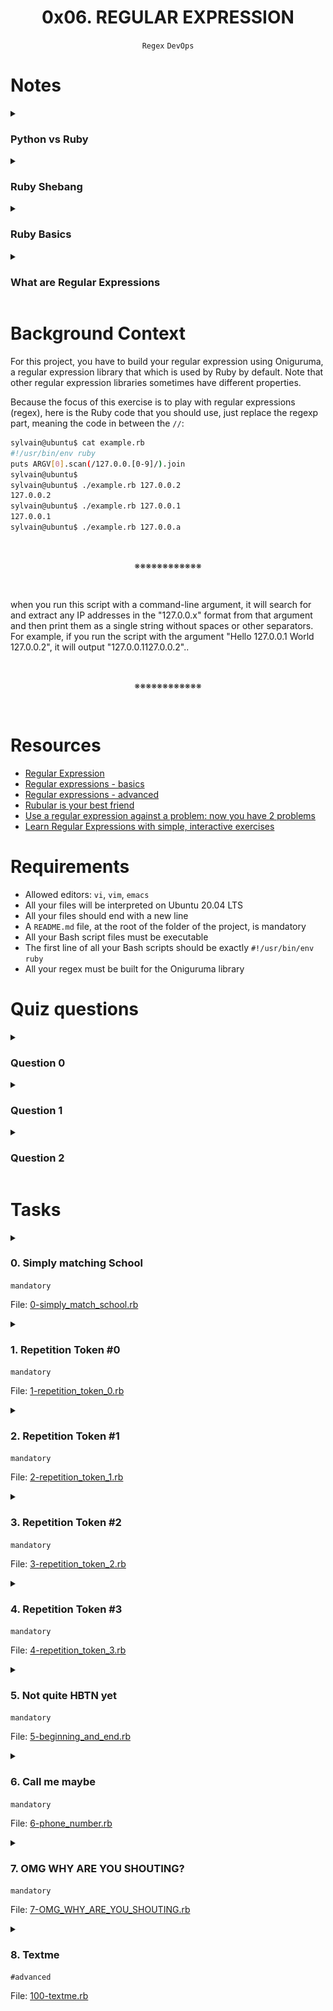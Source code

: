 <h1 align="center"><b>0x06. REGULAR EXPRESSION</b></h1>
<div align="center"><code>Regex</code> <code>DevOps</code></div>

# Notes
<details>
<summary><h3>Python vs Ruby</h3></summary>

Python and Ruby are both high-level programming languages, but they have distinct syntax and design philosophies. While there are some similarities, such as their readability and focus on simplicity, there are also significant differences in how they handle various language constructs. Here are some key points of comparison regarding their syntax:

1. **Indentation vs. Braces:**
   - Python: Python uses indentation (whitespace) to denote code blocks, making it easy to read. Indentation is a fundamental part of Python's syntax.
   - Ruby: Ruby uses braces (`do...end` for multi-line blocks and `{...}` for single-line blocks) to define code blocks. Indentation is not significant for block structure.

   Example in Python:
   ```python
   for i in range(5):
       print(i)
   ```

   Example in Ruby:
   ```ruby
   5.times do |i|
     puts i
   end
   ```

2. **Variables and Data Types:**
   - Both languages have dynamically typed variables, meaning you don't need to declare the data type explicitly.
   - Ruby variable names start with lowercase letters or underscores, while Python variable names typically use lowercase letters with underscores (snake_case).

3. **Strings:**
   - Both languages use double (`"`) and single (`'`) quotes to define strings.
   - In Python, you can use triple-quotes for multi-line strings.
   - In Ruby, you can interpolate strings using `#{...}`.

4. **Conditional Statements:**
   - Python uses `if`, `elif`, and `else` for conditional branching.
   - Ruby also uses `if`, `elsif`, and `else`, but it doesn't require colons.

5. **Loops:**
   - Python has `for` and `while` loops.
   - Ruby has similar loops, but it also provides iterators like `each` for collections.

6. **Lists/Arrays:**
   - Python uses lists and tuples for collections. Lists are mutable, and tuples are immutable.
   - Ruby uses arrays, which are mutable and can hold different types of objects.

7. **Dictionaries/Hashes:**
   - Python uses dictionaries (`dict`) for key-value pairs.
   - Ruby uses hashes (`Hash`) for the same purpose.

8. **Classes and Objects:**
   - Both languages support object-oriented programming with classes and objects.
   - Ruby has more dynamic features, like open classes, that allow you to modify classes at runtime.

9. **Comments:**
   - Both languages use the `#` symbol for single-line comments.

While Python and Ruby have differences in syntax and design, they share some common principles, like readability and a focus on developer friendliness. The choice between Python and Ruby often depends on the specific needs of a project, the existing ecosystem, and personal preferences. Developers who are proficient in one language can generally pick up the other relatively quickly due to their high-level and human-readable nature.
</details>

<details>
<summary><h3>Ruby Shebang</h3></summary>

```ruby
#!/usr/bin/env ruby
```
</details>

<details>
<summary><h3>Ruby Basics</h3></summary>

Certainly! Here are some fundamental concepts and syntax basics in the Ruby programming language:

1. **Hello, World!:**
   In Ruby, you can print "Hello, World!" to the console with a simple `puts` statement:

   ```ruby
   puts "Hello, World!"
   ```

2. **Comments:**
   You can add comments to your Ruby code using the `#` symbol. Comments are ignored by the Ruby interpreter and are useful for adding explanations to your code:

   ```ruby
   # This is a single-line comment
   ```

3. **Variables:**
   Ruby uses dynamic typing, meaning you don't need to specify variable types explicitly. Variable names are case-sensitive, and they start with a lowercase letter or an underscore.

   ```ruby
   name = "John"
   age = 30
   ```

4. **Data Types:**
   Ruby has several data types, including:
   - Strings: Enclosed in single or double quotes, e.g., `"Hello"`.
   - Numbers: Integers (`1`, `42`) and floating-point numbers (`3.14`).
   - Booleans: `true` or `false`.
   - Arrays: Ordered collections of items.
   - Hashes: Key-value pairs.

5. **String Manipulation:**
   Ruby provides many methods for working with strings, such as concatenation, interpolation, and length:

   ```ruby
   greeting = "Hello"
   name = "Alice"
   message = "#{greeting}, #{name}!" # String interpolation
   puts message # Output: Hello, Alice!
   ```

6. **Conditional Statements:**
   Ruby supports `if`, `elsif`, and `else` for conditional branching:

   ```ruby
   x = 10
   if x > 5
     puts "x is greater than 5"
   elsif x == 5
     puts "x is equal to 5"
   else
     puts "x is less than 5"
   end
   ```

7. **Loops:**
   Ruby supports various types of loops, including `while`, `for`, and iterators like `each` for iterating over collections:

   ```ruby
   # Using a while loop
   i = 0
   while i < 5
     puts i
     i += 1
   end

   # Using an iterator
   colors = ["red", "green", "blue"]
   colors.each do |color|
     puts color
   end
   ```

8. **Methods:**
   You can define your own methods to encapsulate reusable code:

   ```ruby
   def greet(name)
     puts "Hello, #{name}!"
   end

   greet("Bob") # Output: Hello, Bob!
   ```

9. **Arrays and Hashes:**
   Arrays are ordered collections of items, and hashes are collections of key-value pairs:

   ```ruby
   # Array
   fruits = ["apple", "banana", "orange"]
   puts fruits[0] # Accessing elements

   # Hash
   person = { "name" => "Alice", "age" => 30 }
   puts person["name"] # Accessing values by key
   ```

10. **Classes and Objects:**
    Ruby is an object-oriented language, and you can define classes to create objects:

    ```ruby
    class Person
      def initialize(name, age)
        @name = name
        @age = age
      end

      def introduce
        puts "My name is #{@name} and I am #{@age} years old."
      end
    end

    alice = Person.new("Alice", 25)
    alice.introduce
    ```
</details>

<details>
<summary><h3>What are Regular Expressions</h3></summary>

Regular expressions, often abbreviated as "regex" or "regexp," are a powerful tool for pattern matching and text manipulation. They are a sequence of characters that define a search pattern. Regular expressions are used in various programming languages, text editors, and utilities to perform tasks such as searching, extracting, validating, and replacing text based on specific patterns.

Here are some key concepts and elements commonly used in regular expressions:

1. **Literals:** Characters in a regular expression that match themselves. For example, the regular expression `hello` matches the exact sequence "hello" in a text.

2. **Metacharacters:** Special characters in a regular expression that have meanings beyond their literal characters. Common metacharacters include `.` (matches any character except a newline), `*` (matches zero or more occurrences of the preceding character), `+` (matches one or more occurrences of the preceding character), `?` (matches zero or one occurrence of the preceding character), and more.

3. **Character Classes:** Square brackets `[ ]` define a character class, which matches any single character within the brackets. For example, `[aeiou]` matches any vowel, and `[0-9]` matches any digit.

4. **Quantifiers:** These specify how many times a character or group should be repeated. Common quantifiers include `{n}` (matches exactly n occurrences), `{n,}` (matches n or more occurrences), `{n,m}` (matches between n and m occurrences), and `*` (matches zero or more occurrences).

5. **Anchors:** Anchors specify the position in the text where a match should occur. Common anchors include `^` (matches the start of a line) and `$` (matches the end of a line).

6. **Escape Sequences:** Backslashes `\` are used to escape metacharacters if you want to match them literally. For example, `\.` matches a period character, not any character as `.` does.

7. **Grouping:** Parentheses `()` are used to create capture groups within a regular expression. These groups allow you to extract specific parts of a matched string or apply quantifiers to a group of characters.

8. **Alternation:** The pipe character `|` allows you to specify alternative patterns. For example, `cat|dog` matches either "cat" or "dog."

Regular expressions are incredibly versatile and can be used for a wide range of tasks, including:

- **Searching:** Finding occurrences of a specific pattern in a text.
- **Validation:** Checking if a string conforms to a specific format or structure.
- **Extraction:** Capturing and extracting data from a string based on a pattern.
- **Replacement:** Replacing specific patterns with other text.
- **Parsing:** Breaking down structured data into meaningful components.
- **Filtering:** Selecting or excluding text based on patterns.

Regular expressions are supported in many programming languages, including Ruby, Python, JavaScript, and more, making them a valuable tool for text processing and manipulation tasks. However, they can be complex and require some practice to master effectively.
</details>

# Background Context
For this project, you have to build your regular expression using Oniguruma, a regular expression library that which is used by Ruby by default. Note that other regular expression libraries sometimes have different properties.

Because the focus of this exercise is to play with regular expressions (regex), here is the Ruby code that you should use, just replace the regexp part, meaning the code in between the `//`:
```bash
sylvain@ubuntu$ cat example.rb
#!/usr/bin/env ruby
puts ARGV[0].scan(/127.0.0.[0-9]/).join
sylvain@ubuntu$
sylvain@ubuntu$ ./example.rb 127.0.0.2
127.0.0.2
sylvain@ubuntu$ ./example.rb 127.0.0.1
127.0.0.1
sylvain@ubuntu$ ./example.rb 127.0.0.a
```
<br>
<p align="center">※※※※※※※※※※※※</p>
<br>

when you run this script with a command-line argument, it will search for and extract any IP addresses in the "127.0.0.x" format from that argument and then print them as a single string without spaces or other separators. For example, if you run the script with the argument "Hello 127.0.0.1 World 127.0.0.2", it will output "127.0.0.1127.0.0.2"..

<br>
<p align="center">※※※※※※※※※※※※</p>
<br>

# Resources
- [Regular Expression](https://intranet.alxswe.com/concepts/29)
- [Regular expressions - basics](https://www.slideshare.net/neha_jain/introducing-regular-expressions)
- [Regular expressions - advanced](https://www.slideshare.net/neha_jain/advanced-regular-expressions-80296518)
- [Rubular is your best friend](https://rubular.com/)
- [Use a regular expression against a problem: now you have 2 problems](https://blog.codinghorror.com/regular-expressions-now-you-have-two-problems/)
- [Learn Regular Expressions with simple, interactive exercises](https://regexone.com/)

<!-- **man or help:**
- `` -->

# Requirements
- Allowed editors: `vi`, `vim`, `emacs`
- All your files will be interpreted on Ubuntu 20.04 LTS
- All your files should end with a new line
- A `README.md` file, at the root of the folder of the project, is mandatory
- All your Bash script files must be executable
- The first line of all your Bash scripts should be exactly `#!/usr/bin/env ruby`
- All your regex must be built for the Oniguruma library

<!-- # More Info -->

# Quiz questions
<details>
<summary><h3>Question 0</h3></summary>

What is the `/Scho*l/` regexp matching?
- [ ] Schoo.l
- [ ] Scho.l
- [x] Schoool
</details>

<details>
<summary><h3>Question 1</h3></summary>

What is the `/Scho.l/` regexp matching?
- [ ] school
- [x] School
- [x] Scho.l
</details>

<details>
<summary><h3>Question 2</h3></summary>

What is the `/school/` regexp matching?
- [x] school
- [ ] School
- [ ] schoOl
</details>

# Tasks
<details>
<summary>

### 0. Simply matching School
`mandatory`

File: [0-simply_match_school.rb]()
</summary>

<img src="https://github.com/codenvibes/alx-system_engineering-devops/blob/master/0x06-regular_expressions/pics/task0.png">

Requirements:
- The regular expression must match `School`
- Using the project instructions, create a Ruby script that accepts one argument and pass it to a regular expression matching method
Example:
```bash
sylvain@ubuntu$ ./0-simply_match_school.rb School | cat -e
School$
sylvain@ubuntu$ ./0-simply_match_school.rb "Best School" | cat -e
School$
sylvain@ubuntu$ ./0-simply_match_school.rb "School Best School" | cat -e
SchoolSchool$
sylvain@ubuntu$ ./0-simply_match_school.rb "Grace Hopper" | cat -e
$
```
</details>

<details>
<summary>

### 1. Repetition Token #0
`mandatory`

File: [1-repetition_token_0.rb]()
</summary>

<img src="https://github.com/codenvibes/alx-system_engineering-devops/blob/master/0x06-regular_expressions/pics/task1.png">

Requirements:
- Find the regular expression that will match the above cases
- Using the project instructions, create a Ruby script that accepts one argument and pass it to a regular expression matching method
</details>

<details>
<summary>

### 2. Repetition Token #1
`mandatory`

File: [2-repetition_token_1.rb]()
</summary>

<img src="https://github.com/codenvibes/alx-system_engineering-devops/blob/master/0x06-regular_expressions/pics/task2.png">

Requirements:
- Find the regular expression that will match the above cases
- Using the project instructions, create a Ruby script that accepts one argument and pass it to a regular expression matching method
</details>

<details>
<summary>

### 3. Repetition Token #2
`mandatory`

File: [3-repetition_token_2.rb]()
</summary>

<img src="https://github.com/codenvibes/alx-system_engineering-devops/blob/master/0x06-regular_expressions/pics/task3.png">

Requirements:
- Find the regular expression that will match the above cases
- Using the project instructions, create a Ruby script that accepts one argument and pass it to a regular expression matching method
</details>

<details>
<summary>

### 4. Repetition Token #3
`mandatory`

File: [4-repetition_token_3.rb]()
</summary>

<img src="https://github.com/codenvibes/alx-system_engineering-devops/blob/master/0x06-regular_expressions/pics/task4.png">

Requirements:
- Find the regular expression that will match the above cases
- Using the project instructions, create a Ruby script that accepts one argument and pass it to a regular expression matching method
- Your regex should not contain square brackets
</details>

<details>
<summary>

### 5. Not quite HBTN yet
`mandatory`

File: [5-beginning_and_end.rb]()
</summary>

Requirements:
- The regular expression must be exactly matching a string that starts with `h` ends with `n` and can have any single character in between
- Using the project instructions, create a Ruby script that accepts one argument and pass it to a regular expression matching method
Example:
```bash
sylvain@ubuntu$ ./5-beginning_and_end.rb 'hn' | cat -e
$
sylvain@ubuntu$ ./5-beginning_and_end.rb 'hbn' | cat -e
hbn$
sylvain@ubuntu$ ./5-beginning_and_end.rb 'hbtn' | cat -e
$
sylvain@ubuntu$ ./5-beginning_and_end.rb 'h8n' | cat -e
h8n$
sylvain@ubuntu$
$
```
</details>

<details>
<summary>

### 6. Call me maybe
`mandatory`

File: [6-phone_number.rb]()
</summary>

This task is brought to you by a professional advisor [Neha Jain](https://twitter.com/_nehajain), Senior Software Engineer at LinkedIn.

Requirement:
- The regular expression must match a 10 digit phone number
Example:
```bash
sylvain@ubuntu$ ./6-phone_number.rb 4155049898 | cat -e
4155049898$
sylvain@ubuntu$ ./6-phone_number.rb " 4155049898" | cat -e
$
sylvain@ubuntu$ ./6-phone_number.rb "415 504 9898" | cat -e
$
sylvain@ubuntu$ ./6-phone_number.rb "415-504-9898" | cat -e
$
sylvain@ubuntu$
```
</details>

<details>
<summary>

### 7. OMG WHY ARE YOU SHOUTING?
`mandatory`

File: [7-OMG_WHY_ARE_YOU_SHOUTING.rb]()
</summary>

<img src="https://github.com/codenvibes/alx-system_engineering-devops/blob/master/0x06-regular_expressions/pics/task7.jpg">

Requirement:
- The regular expression must be only matching: capital letters
Example:
```bash
sylvain@ubuntu$ ./7-OMG_WHY_ARE_YOU_SHOUTING.rb "I realLy hOpe VancouvEr posseSs Yummy Soft vAnilla Dupper Mint Ice Nutella cream" | cat -e
ILOVESYSADMIN$
sylvain@ubuntu$ ./7-OMG_WHY_ARE_YOU_SHOUTING.rb "WHAT do you SAY?" | cat -e
WHATSAY$
sylvain@ubuntu$ ./7-OMG_WHY_ARE_YOU_SHOUTING.rb "cannot read you" | cat -e
$
sylvain@ubuntu$
```
</details>

<details>
<summary>

### 8. Textme
`#advanced`

File: [100-textme.rb]()
</summary>

This exercise was prepared for you by [Guillaume Plessis](https://www.linkedin.com/error_pages/500.html), VP of Infrastructure at TextMe. It is something he uses daily. You can thank Guillaume for his project [on Twitter](https://twitter.com/gui).

For this task, you’ll be taking over Guillaume’s responsibilities: one afternoon, a TextMe VoIP Engineer comes to you and explains she wants to run some statistics on the TextMe app text messages transactions.

Requirements:
- Your script should output: [SENDER],[RECEIVER],[FLAGS]
    - The sender phone number or name (including country code if present)
    - The receiver phone number or name (including country code if present)
    - The flags that were used

You can find a [[log file here]]().

Example:
```bash
$ ./100-textme.rb 'Feb 1 11:00:00 ip-10-0-0-11 mdr: 2016-02-01 11:00:00 Receive SMS [SMSC:SYBASE1] [SVC:] [ACT:] [BINF:] [FID:] [from:Google] [to:+16474951758] [flags:-1:0:-1:0:-1] [msg:127:This planet has - or rather had - a problem, which was this: most of the people on it were unhappy for pretty much of the time.] [udh:0:]'
Google,+16474951758,-1:0:-1:0:-1
$
$
$ ./100-textme.rb 'Feb 1 11:00:00 ip-10-0-64-10 mdr: 2016-02-01 11:00:00 Receive SMS [SMSC:SYBASE2] [SVC:] [ACT:] [BINF:] [FID:] [from:+17272713208] [to:+19172319348] [flags:-1:0:-1:0:-1] [msg:136:Orbiting this at a distance of roughly ninety-two million miles is an utterly insignificant little blue green planet whose ape-descended] [udh:0:]'
+17272713208,+19172319348,-1:0:-1:0:-1
$
$ ./100-textme.rb 'Feb 1 11:00:00 ip-10-0-64-11 mdr: 2016-02-01 11:00:00 Sent SMS [SMSC:SYBASE1] [SVC:backendtextme] [ACT:] [BINF:] [FID:] [from:18572406905] [to:14022180266] [flags:-1:0:-1:-1:-1] [msg:136:Far out in the uncharted backwaters of the unfashionable end of the western spiral arm of the Galaxy lies a small unregarded yellow sun.] [udh:0:]'
18572406905,14022180266,-1:0:-1:-1:-1
$
$
$ ./100-textme.rb 'Feb 1 11:00:00 ip-10-0-64-11 mdr: 2016-02-01 11:00:00 Sent SMS [SMSC:SYBASE1] [SVC:backendtextme] [ACT:] [BINF:] [FID:] [from:12392190384] [to:19148265919] [flags:-1:0:-1:-1:-1] [msg:99:life forms are so amazingly primitive that they still think digital watches are a pretty neat idea.] [udh:0:]'
12392190384,19148265919,-1:0:-1:-1:-1
$
```
</details>